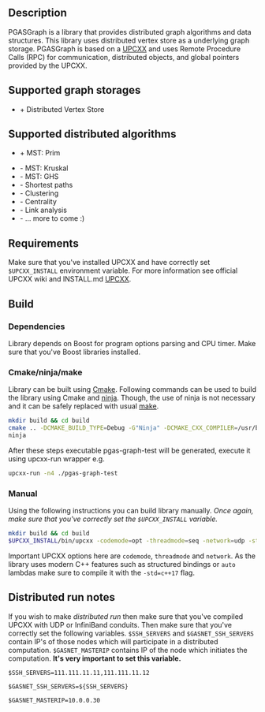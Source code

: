 ## Description

PGASGraph is a library that provides distributed graph algorithms and data structures. This library uses distributed vertex store as a underlying graph storage.
PGASGraph is based on a [UPCXX](https://github.com/brycelelbach/upcxx) and uses Remote Procedure Calls (RPC) for communication, distributed objects, and global pointers provided by the UPCXX.

## Supported graph storages

+ \+ Distributed Vertex Store

## Supported distributed algorithms

+ \+ MST: Prim
- \- MST: Kruskal
- \- MST: GHS
- \- Shortest paths
- \- Clustering
- \- Centrality
- \- Link analysis
- \- ... more to come :)


## Requirements

Make sure that you've installed UPCXX and have correctly set `$UPCXX_INSTALL` environment variable.
For more information see official UPCXX wiki and INSTALL.md [UPCXX](https://bitbucket.org/berkeleylab/upcxx/wiki/Home).

## Build

### Dependencies

Library depends on Boost for program options parsing and CPU timer. Make sure that you've Boost libraries installed.

### Cmake/ninja/make

Library can be built using [Cmake](https://cmake.org/). Following commands can be used to build the library using Cmake and [ninja](https://ninja-build.org/).
Though, the use of ninja is not necessary and it can be safely replaced with usual [make](https://www.gnu.org/software/make/manual/make.html).

```sh
mkdir build && cd build
cmake .. -DCMAKE_BUILD_TYPE=Debug -G"Ninja" -DCMAKE_CXX_COMPILER=/usr/bin/g++ 
ninja
```

After these steps executable pgas-graph-test will be generated, execute it using upcxx-run wrapper e.g.

```sh
upcxx-run -n4 ./pgas-graph-test
```

### Manual
Using the following instructions you can build library manually. *Once again, make sure that you've correctly set the `$UPCXX_INSTALL` variable.*

```sh
mkdir build && cd build
$UPCXX_INSTALL/bin/upcxx -codemode=opt -threadmode=seq -network=udp -std=c++17 -O -I../inc ../src/main.cpp ../src/graph-utilities.cpp ../src/pgas-graph.cpp -lboost_program_options -lboost_timer -o custom_build
```

Important UPCXX options here are `codemode`, `threadmode` and `network`.
As the library uses modern C++ features such as structured bindings or `auto` lambdas make sure to compile it with the `-std=c++17` flag.

## Distributed run notes

If you wish to make *distributed run* then make sure that you've compiled UPCXX with UDP or InfiniBand conduits.
Then make sure that you've correctly set the following variables. `$SSH_SERVERS` and `$GASNET_SSH_SERVERS` 
contain IP's of those nodes which will participate in a distributed computation. 
`$GASNET_MASTERIP` contains IP of the node which initiates the computation. **It's very important to set this variable.**

`$SSH_SERVERS=111.111.11.11,111.111.11.12`

`$GASNET_SSH_SERVERS=${SSH_SERVERS}`

`$GASNET_MASTERIP=10.0.0.30`
